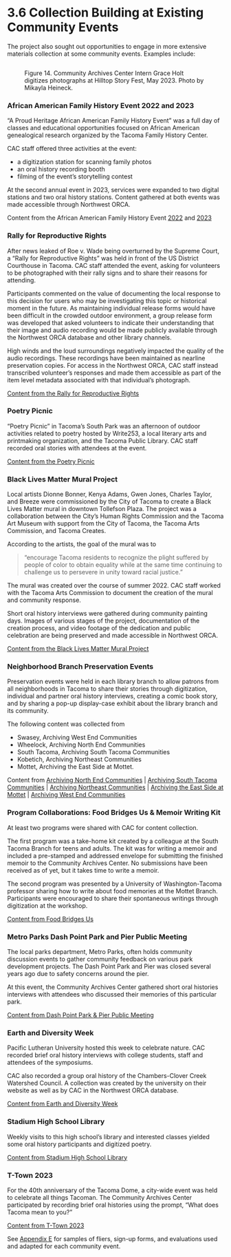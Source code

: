 # 3.6 Collection Building at Existing Community Events

The project also sought out opportunities to engage in more extensive materials collection at some community events. Examples include:

<figure><img src="../.gitbook/assets/CAC0003_HSFImage_03.jpg" alt=""><figcaption><p>Figure 14. Community Archives Center Intern Grace Holt digitizes photographs at Hilltop Story Fest, May 2023. Photo by Mikayla Heineck.</p></figcaption></figure>

### African American Family History Event 2022 and 2023

“A Proud Heritage African American Family History Event” was a full day of classes and educational opportunities focused on African American genealogical research organized by the Tacoma Family History Center.&#x20;

CAC staff offered three activities at the event:&#x20;

* a digitization station for scanning family photos
* an oral history recording booth
* filming of the event’s storytelling contest

At the second annual event in 2023, services were expanded to two digital stations and two oral history stations. Content gathered at both events was made accessible through Northwest ORCA.

Content from the African American Family History Event [2022](https://northwestroom.tacomalibrary.org/index.php/a-proud-heritage-african-american-family-history-event-february-5-2022) and [2023](https://northwestroom.tacomalibrary.org/index.php/a-proud-heritage-african-american-family-history-event-february-25-2023)

### Rally for Reproductive Rights

After news leaked of Roe v. Wade being overturned by the Supreme Court, a “Rally for Reproductive Rights” was held in front of the US District Courthouse in Tacoma. CAC staff attended the event, asking for volunteers to be photographed with their rally signs and to share their reasons for attending.&#x20;

Participants commented on the value of documenting the local response to this decision for users who may be investigating this topic or historical moment in the future. As maintaining individual release forms would have been difficult in the crowded outdoor environment, a group release form was developed that asked volunteers to indicate their understanding that their image and audio recording would be made publicly available through the Northwest ORCA database and other library channels.&#x20;

High winds and the loud surroundings negatively impacted the quality of the audio recordings. These recordings have been maintained as nearline preservation copies. For access in the Northwest ORCA, CAC staff instead transcribed volunteer’s responses and made them accessible as part of the item level metadata associated with that individual’s photograph.&#x20;

[Content from the Rally for Reproductive Rights](https://northwestroom.tacomalibrary.org/index.php/rally-for-reproductive-rights-may-7-2022)

### Poetry Picnic

“Poetry Picnic” in Tacoma’s South Park was an afternoon of outdoor activities related to poetry hosted by Write253, a local literary arts and printmaking organization, and the Tacoma Public Library. CAC staff recorded oral stories with attendees at the event.

[Content from the Poetry Picnic](https://northwestroom.tacomalibrary.org/index.php/poetry-picnic)

### Black Lives Matter Mural Project

Local artists Dionne Bonner, Kenya Adams, Gwen Jones, Charles Taylor, and Breeze were commissioned by the City of Tacoma to create a Black Lives Matter mural in downtown Tollefson Plaza. The project was a collaboration between the City’s Human Rights Commission and the Tacoma Art Museum with support from the City of Tacoma, the Tacoma Arts Commission, and Tacoma Creates.&#x20;

According to the artists, the goal of the mural was to

> “encourage Tacoma residents to recognize the plight suffered by people of color to obtain equality while at the same time continuing to challenge us to persevere in unity toward racial justice.”&#x20;

The mural was created over the course of summer 2022. CAC staff worked with the Tacoma Arts Commission to document the creation of the mural and community response.&#x20;

Short oral history interviews were gathered during community painting days. Images of various stages of the project, documentation of the creation process, and video footage of the dedication and public celebration are being preserved and made accessible in Northwest ORCA.&#x20;

[Content from the Black Lives Matter Mural Project](https://northwestroom.tacomalibrary.org/index.php/black-lives-matter-mural-project)&#x20;

### Neighborhood Branch Preservation Events

Preservation events were held in each library branch to allow patrons from all neighborhoods in Tacoma to share their stories through digitization, individual and partner oral history interviews, creating a comic book story, and by sharing a pop-up display-case exhibit about the library branch and its community.&#x20;

The following content was collected from&#x20;

* Swasey, Archiving West End Communities
* Wheelock, Archiving North End Communities
* South Tacoma, Archiving South Tacoma Communities
* Kobetich, Archiving Northeast Communities
* Mottet, Archiving the East Side at Mottet.

Content from [Archiving North End Communities](https://northwestroom.tacomalibrary.org/index.php/archiving-north-end-communities) | [Archiving South Tacoma Communities](https://northwestroom.tacomalibrary.org/index.php/archiving-south-tacoma-communities) | [Archiving Northeast Communities](https://northwestroom.tacomalibrary.org/index.php/archiving-northeast-communities) | [Archiving the East Side at Mottet](https://northwestroom.tacomalibrary.org/index.php/archiving-the-east-side-at-mottet) | [Archiving West End Communities ](https://northwestroom.tacomalibrary.org/index.php/archiving-west-end-communities)&#x20;

### Program Collaborations: Food Bridges Us & Memoir Writing Kit

At least two programs were shared with CAC for content collection.&#x20;

The first program was a take-home kit created by a colleague at the South Tacoma Branch for teens and adults.  The kit was for writing a memoir and included a pre-stamped and addressed envelope for submitting the finished memoir to the Community Archives Center. No submissions have been received as of yet, but it takes time to write a memoir. &#x20;

The second program was presented by a University of Washington-Tacoma professor sharing how to write about food memories at the Mottet Branch. Participants were encouraged to share their spontaneous writings through digitization at the workshop.

[Content from Food Bridges Us](https://northwestroom.tacomalibrary.org/index.php/food-bridges-us)

### Metro Parks Dash Point Park and Pier Public Meeting

The local parks department, Metro Parks, often holds community discussion events to gather community feedback on various park development projects. The Dash Point Park and Pier was closed several years ago due to safety concerns around the pier.&#x20;

At this event, the Community Archives Center gathered short oral histories interviews with attendees who discussed their memories of this particular park.

[Content from Dash Point Park & Pier Public Meeting](https://northwestroom.tacomalibrary.org/index.php/metro-parks-dash-point-park-and-pier-public-meeting)

### Earth and Diversity Week

Pacific Lutheran University hosted this week to celebrate nature. CAC recorded brief oral history interviews with college students, staff and attendees of the symposiums.&#x20;

CAC also recorded a group oral history of the Chambers-Clover Creek Watershed Council. A collection was created by the university on their website as well as by CAC in the Northwest ORCA database.

[Content from Earth and Diversity Week](https://northwestroom.tacomalibrary.org/index.php/earth-and-diversity-week)

### Stadium High School Library

Weekly visits to this high school’s library and interested classes yielded some oral history participants and digitized poetry.

[Content from Stadium High School Library](https://northwestroom.tacomalibrary.org/index.php/stadium-high-school-library)

### T-Town 2023

For the 40th anniversary of the Tacoma Dome, a city-wide event was held to celebrate all things Tacoman. The Community Archives Center participated by recording brief oral histories using the prompt, “What does Tacoma mean to you?”

[Content from T-Town 2023](https://northwestroom.tacomalibrary.org/index.php/t-town-2023)

See [Appendix E](../appendix-further-reading-and-resources/appendix-e.-story-fest-and-neighborhood-preservation-event-resources.md) for samples of fliers, sign-up forms, and evaluations used and adapted for each  community event.
